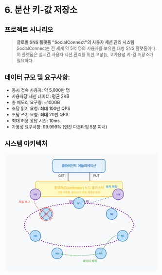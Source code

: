 # 6. 분산 키-값 저장소

## 프로젝트 시나리오
> **글로벌 SNS 플랫폼 "SocialConnect"의 사용자 세션 관리 시스템** <br>
> SocialConnect는 전 세계 약 5억 명의 사용자를 보유한 대형 SNS 플랫폼이다.<br>
> 이 플랫폼은 실시간 사용자 세션 관리를 위한 고성능, 고가용성 키-값 저장소가 필요하다.

## 데이터 규모 및 요구사항:
- 동시 접속 사용자: 약 5,000만 명
- 사용자당 세션 데이터: 평균 2KB
- 총 메모리 요구량: ~100GB
- 초당 읽기 요청: 최대 100만 QPS
- 초당 쓰기 요청: 최대 20만 QPS
- 최대 허용 응답 시간: 10ms
- 가용성 요구사항: 99.999% (연간 다운타임 5분 이내)

## 시스템 아키텍처
![img.png](img.png)
